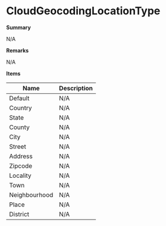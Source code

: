 # CloudGeocodingLocationType

**Summary**

N/A

**Remarks**

N/A

**Items**

|Name|Description|
|---|---|
|Default|N/A|
|Country|N/A|
|State|N/A|
|County|N/A|
|City|N/A|
|Street|N/A|
|Address|N/A|
|Zipcode|N/A|
|Locality|N/A|
|Town|N/A|
|Neighbourhood|N/A|
|Place|N/A|
|District|N/A|

